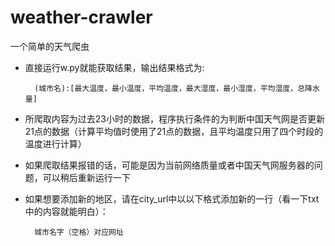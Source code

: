 # weather-crawler
一个简单的天气爬虫


* 直接运行w.py就能获取结果，输出结果格式为:

        (城市名):[最大温度，最小温度，平均温度，最大湿度，最小湿度，平均湿度，总降水量]  
        
* 所爬取内容为过去23小时的数据，程序执行条件的为判断中国天气网是否更新21点的数据（计算平均值时使用了21点的数据，且平均温度只用了四个时段的温度进行计算）


* 如果爬取结果报错的话，可能是因为当前网络质量或者中国天气网服务器的问题，可以稍后重新运行一下


* 如果想要添加新的地区，请在city_url中以以下格式添加新的一行（看一下txt中的内容就能明白）：

        城市名字（空格）对应网址

